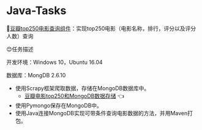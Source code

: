 # Java-Tasks
🚗[豆瓣top250电影查询组件](https://github.com/Mathilda11/Java-Tasks/tree/master/doubanmovies)：实现top250电影（电影名称，排行，评分以及评分人数）查询  


😊任务描述  

开发环境：Windows 10，Ubuntu 16.04   

数据库：MongDB 2.6.10 

- 使用Scrapy框架爬取数据，存储在MongoDB数据库中。  
   - [豆瓣电影top250和MongoDB数据存储](https://github.com/Mathilda11/Scrapy_Project/tree/master/Project_7) 👈
- 使用Pymongo保存在MongoDB中。 
- 使用Java连接MongoDB实现可带条件查询电影数据的方法，并用Maven打包。
